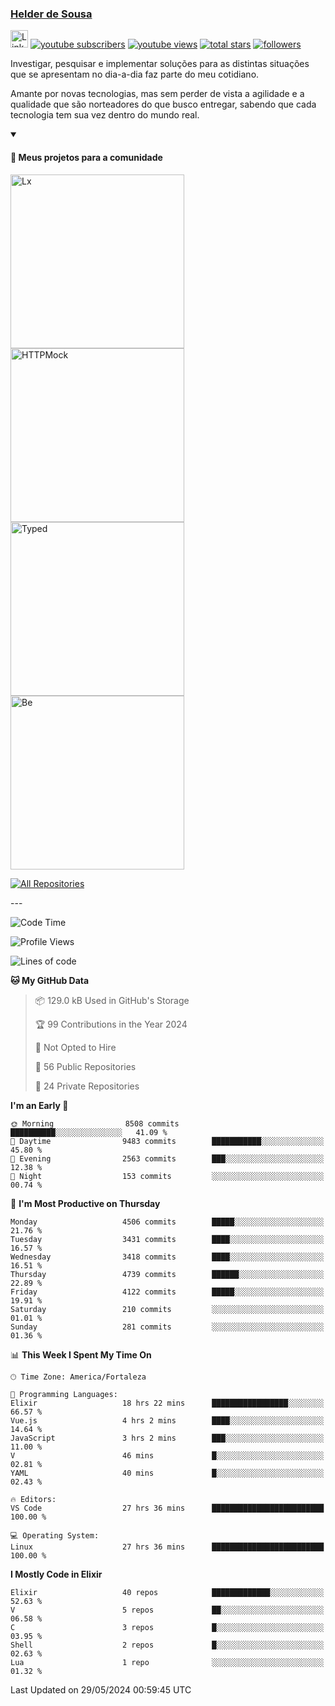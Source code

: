 <p align="left">
<a href="https://github.com/andridus">
    <h3>Helder de Sousa</h3></a>
</p>


<p align="left">
 <a href="https://linkedin.com/in/helder-de-sousa">
    <img height="28px" alt="Linkedin" title="Helder de Sousa" src="https://img.shields.io/badge/-linkedin-blue?style=flat-square&logo=Linkedin&logoColor=white&link=https://www.linkedin.com/in/helder-de-sousa""/></a>
  <a href="https://www.youtube.com/@vocedesenvolvedor?sub_confirmation=1">
    <img alt="youtube subscribers" title="Inscreva-se no canal Você, desenvolvedor" src="https://custom-icon-badges.demolab.com/youtube/channel/subscribers/UCh-qOj_p5CY_AfuR7fEYbwA?color=%23E05D44&label=V0CÊ,%20 DESENVOLVEDOR&logo=video&logoColor=white&style=for-the-badge&labelColor=CE4630""/></a>
  <a href="https://www.youtube.com/@vocedesenvolvedor">
    <img alt="youtube views" title="YouTube Visualizações" src="https://custom-icon-badges.demolab.com/youtube/channel/views/UCh-qOj_p5CY_AfuR7fEYbwA?color=%23E1AD0E&logo=video&logoColor=white&style=for-the-badge&labelColor=C79600"/></a>
  <a href="https://github.com/andridus?tab=repositories&sort=stargazers">
    <img alt="total stars" title="Total de Estrelas no GitHub" src="https://custom-icon-badges.demolab.com/github/stars/andridus?color=55960c&style=for-the-badge&labelColor=488207&logo=star"/></a>
  <a href="https://github.com/andridus?tab=followers">
    <img alt="followers" title="Siga-me on Github" src="https://custom-icon-badges.demolab.com/github/followers/andridus?color=236ad3&labelColor=1155ba&style=for-the-badge&logo=person-add&label=Follow&logoColor=white"/></a>
</p>

<p align="left">
 Investigar, pesquisar e implementar soluções para as distintas situações que se apresentam no dia-a-dia faz parte do meu cotidiano.

Amante por novas tecnologias, mas sem perder de vista a agilidade e a qualidade que são norteadores do que busco entregar, sabendo que cada tecnologia tem sua vez dentro do mundo real.
</p>


<details open>
  <summary><h4>📘 Meus projetos para a comunidade</h4></summary>

  <p align="left">
    <a href="https://github.com/andridus/lx"><img width="278" src="https://denvercoder1-github-readme-stats.vercel.app/api/pin/?username=andridus&repo=lx&theme=default&show_icons=true" alt="Lx"></a>
    <a href="https://github.com/andridus/httpmock"><img width="278" src="https://denvercoder1-github-readme-stats.vercel.app/api/pin/?username=andridus&repo=httpmock&theme=default&show_icons=true" alt="HTTPMock"></a>
    <a href="https://github.com/andridus/typed"><img width="278" src="https://denvercoder1-github-readme-stats.vercel.app/api/pin/?username=andridus&repo=typed&theme=default&show_icons=true" alt="Typed"></a>
    <a href="https://github.com/andridus/bee"><img width="278" src="https://denvercoder1-github-readme-stats.vercel.app/api/pin/?username=andridus&repo=bee&theme=default&show_icons=true" alt="Be"></a>

  </p>

  <a href="https://github.com/andridus?tab=repositories&sort=stargazers"><img alt="All Repositories" title="All Repositories" src="https://custom-icon-badges.demolab.com/badge/-Clique%20aqui%20para%20todos%20os%20meus%20repos-efefef?style=for-the-badge&logoColor=black&logo=repo"/></a>
</details>
---

<!--START_SECTION:waka-->
![Code Time](http://img.shields.io/badge/Code%20Time-1%2C901%20hrs%2054%20mins-blue)

![Profile Views](http://img.shields.io/badge/Profile%20Views-3-blue)

![Lines of code](https://img.shields.io/badge/From%20Hello%20World%20I%27ve%20Written-8.0%20million%20lines%20of%20code-blue)

**🐱 My GitHub Data** 

> 📦 129.0 kB Used in GitHub's Storage 
 > 
> 🏆 99 Contributions in the Year 2024
 > 
> 🚫 Not Opted to Hire
 > 
> 📜 56 Public Repositories 
 > 
> 🔑 24 Private Repositories 
 > 
**I'm an Early 🐤** 

```text
🌞 Morning                8508 commits        ██████████░░░░░░░░░░░░░░░   41.09 % 
🌆 Daytime                9483 commits        ███████████░░░░░░░░░░░░░░   45.80 % 
🌃 Evening                2563 commits        ███░░░░░░░░░░░░░░░░░░░░░░   12.38 % 
🌙 Night                  153 commits         ░░░░░░░░░░░░░░░░░░░░░░░░░   00.74 % 
```
📅 **I'm Most Productive on Thursday** 

```text
Monday                   4506 commits        █████░░░░░░░░░░░░░░░░░░░░   21.76 % 
Tuesday                  3431 commits        ████░░░░░░░░░░░░░░░░░░░░░   16.57 % 
Wednesday                3418 commits        ████░░░░░░░░░░░░░░░░░░░░░   16.51 % 
Thursday                 4739 commits        ██████░░░░░░░░░░░░░░░░░░░   22.89 % 
Friday                   4122 commits        █████░░░░░░░░░░░░░░░░░░░░   19.91 % 
Saturday                 210 commits         ░░░░░░░░░░░░░░░░░░░░░░░░░   01.01 % 
Sunday                   281 commits         ░░░░░░░░░░░░░░░░░░░░░░░░░   01.36 % 
```


📊 **This Week I Spent My Time On** 

```text
🕑︎ Time Zone: America/Fortaleza

💬 Programming Languages: 
Elixir                   18 hrs 22 mins      █████████████████░░░░░░░░   66.57 % 
Vue.js                   4 hrs 2 mins        ████░░░░░░░░░░░░░░░░░░░░░   14.64 % 
JavaScript               3 hrs 2 mins        ███░░░░░░░░░░░░░░░░░░░░░░   11.00 % 
V                        46 mins             █░░░░░░░░░░░░░░░░░░░░░░░░   02.81 % 
YAML                     40 mins             █░░░░░░░░░░░░░░░░░░░░░░░░   02.43 % 

🔥 Editors: 
VS Code                  27 hrs 36 mins      █████████████████████████   100.00 % 

💻 Operating System: 
Linux                    27 hrs 36 mins      █████████████████████████   100.00 % 
```

**I Mostly Code in Elixir** 

```text
Elixir                   40 repos            █████████████░░░░░░░░░░░░   52.63 % 
V                        5 repos             ██░░░░░░░░░░░░░░░░░░░░░░░   06.58 % 
C                        3 repos             █░░░░░░░░░░░░░░░░░░░░░░░░   03.95 % 
Shell                    2 repos             █░░░░░░░░░░░░░░░░░░░░░░░░   02.63 % 
Lua                      1 repo              ░░░░░░░░░░░░░░░░░░░░░░░░░   01.32 % 
```




 Last Updated on 29/05/2024 00:59:45 UTC
<!--END_SECTION:waka-->
